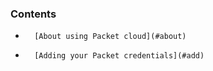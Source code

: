 <!-- post: -->


### Contents

*		[About using Packet cloud](#about)
*		[Adding your Packet credentials](#add)

